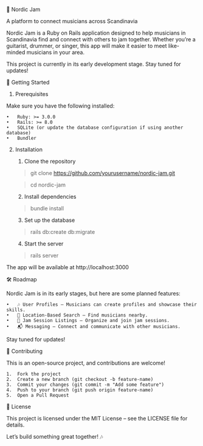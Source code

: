 🎸 Nordic Jam

A platform to connect musicians across Scandinavia

Nordic Jam is a Ruby on Rails application designed to help musicians in Scandinavia find and connect with others to jam together. Whether you’re a guitarist, drummer, or singer, this app will make it easier to meet like-minded musicians in your area.

This project is currently in its early development stage. Stay tuned for updates!

🚀 Getting Started

1. Prerequisites

Make sure you have the following installed:

	•	Ruby: >= 3.0.0
	•	Rails: >= 8.0
	•	SQLite (or update the database configuration if using another database)
	•	Bundler

2. Installation

	1.	Clone the repository

	> git clone https://github.com/yourusername/nordic-jam.git

	> cd nordic-jam


	2.	Install dependencies

	> bundle install


	3.	Set up the database

	> rails db:create db:migrate


	4.	Start the server

	> rails server

The app will be available at http://localhost:3000

🛠 Roadmap

Nordic Jam is in its early stages, but here are some planned features:

	•	🎶 User Profiles – Musicians can create profiles and showcase their skills.
	•	📍 Location-Based Search – Find musicians nearby.
	•	🎤 Jam Session Listings – Organize and join jam sessions.
	•	📬 Messaging – Connect and communicate with other musicians.

Stay tuned for updates!

📝 Contributing

This is an open-source project, and contributions are welcome!

	1.	Fork the project
	2.	Create a new branch (git checkout -b feature-name)
	3.	Commit your changes (git commit -m "Add some feature")
	4.	Push to your branch (git push origin feature-name)
	5.	Open a Pull Request

📜 License

This project is licensed under the MIT License – see the LICENSE file for details.

Let’s build something great together! 🎶
